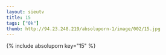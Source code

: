 ```yaml
--- 
layout: sieutv
title: 15
tags: ["0k"]
thumb: http://94.23.248.219/absoluporn-1/image/002/15.jpg
---
```

{% include absoluporn key="15" %} 
